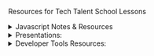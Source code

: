 Resources for Tech Talent School Lessons

<details>
<summary>Javascript Notes & Resources</summary>
<ul>
<li><a href="javascript/introduction.html" target="_blank">JS Fundamentals</a> </li>
<li><a href="javascript/fundamentals/README.md">JS Fundamentals Resources</a></li> 
</ul>
</details>

<details>
<summary>Presentations:</summary>
<a href="Bootstrap/Bootstrap 4.pdf">Bootstrap 4</a>
</details>


<details>
<summary>Developer Tools Resources:</summary>
<ul>
<li><a href="DevTools/Developer Tools.md">Developer Tools</a></li>
<li><a href="DevTools/Typography.md">Typography</a></li>
</ul>
</details>